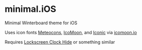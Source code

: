minimal.iOS
===========

Minimal Winterboard theme for iOS

Uses icon fonts [Meteocons], [IcoMoon], and [Iconic] via [icomoon.io]

Requires [Lockscreen Clock Hide] or something similar

[meteocons]: http://www.alessioatzeni.com/meteocons/
[IcoMoon]: http://www.alessioatzeni.com/meteocons/
[Iconic]: http://www.alessioatzeni.com/meteocons/
[icomoon.io]: http://www.icomoon.io
[Lockscreen Clock Hide]: http://modmyi.com/cydia/package.php?id=7808
